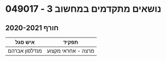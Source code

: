 # 049017 - נושאים מתקדמים במחשוב 3

## חורף 2020-2021

| איש סגל | תפקיד |
| ---- | ---- |
| מנדלסון אברהם | מרצה - אחראי מקצוע |


